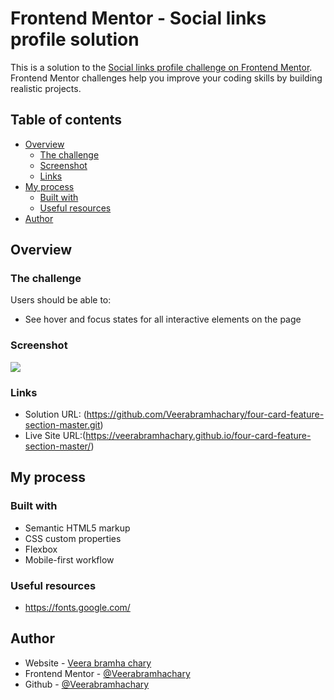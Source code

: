# Frontend Mentor - Social links profile solution

This is a solution to the [Social links profile challenge on Frontend Mentor](https://www.frontendmentor.io/challenges/social-links-profile-UG32l9m6dQ). Frontend Mentor challenges help you improve your coding skills by building realistic projects. 

## Table of contents
- [Overview](#overview)
  - [The challenge](#the-challenge)
  - [Screenshot](#screenshot)
  - [Links](#links)
- [My process](#my-process)  
  - [Built with](#built-with)
  - [Useful resources](#useful-resources)
- [Author](#author)

## Overview
### The challenge

Users should be able to:

- See hover and focus states for all interactive elements on the page

### Screenshot

![](./screenshot.jpg)

### Links
- Solution URL: (https://github.com/Veerabramhachary/four-card-feature-section-master.git)
- Live Site URL:(https://veerabramhachary.github.io/four-card-feature-section-master/)


## My process

### Built with

- Semantic HTML5 markup
- CSS custom properties
- Flexbox
- Mobile-first workflow


### Useful resources

- https://fonts.google.com/
## Author

- Website - [Veera bramha chary](https://www.your-site.com)
- Frontend Mentor - [@Veerabramhachary](https://www.frontendmentor.io/profile/Veerabramhachary)
- Github - [@Veerabramhachary](https://github.com/Veerabramhachary)


